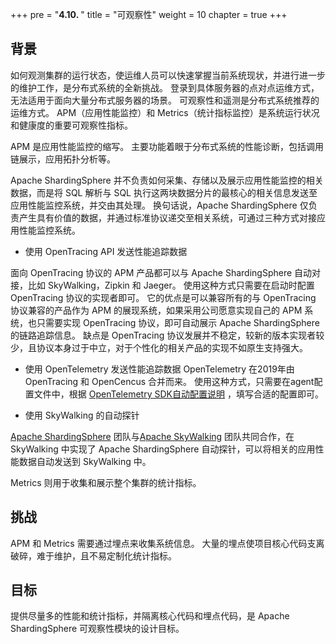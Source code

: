 +++
pre = "<b>4.10. </b>"
title = "可观察性"
weight = 10
chapter = true
+++

## 背景

如何观测集群的运行状态，使运维人员可以快速掌握当前系统现状，并进行进一步的维护工作，是分布式系统的全新挑战。
登录到具体服务器的点对点运维方式，无法适用于面向大量分布式服务器的场景。
可观察性和遥测是分布式系统推荐的运维方式。
APM（应用性能监控）和 Metrics（统计指标监控）是系统运行状况和健康度的重要可观察性指标。

APM 是应用性能监控的缩写。
主要功能着眼于分布式系统的性能诊断，包括调用链展示，应用拓扑分析等。

Apache ShardingSphere 并不负责如何采集、存储以及展示应用性能监控的相关数据，而是将 SQL 解析与 SQL 执行这两块数据分片的最核心的相关信息发送至应用性能监控系统，并交由其处理。
换句话说，Apache ShardingSphere 仅负责产生具有价值的数据，并通过标准协议递交至相关系统，可通过三种方式对接应用性能监控系统。

- 使用 OpenTracing API 发送性能追踪数据

面向 OpenTracing 协议的 APM 产品都可以与 Apache ShardingSphere 自动对接，比如 SkyWalking，Zipkin 和 Jaeger。
使用这种方式只需要在启动时配置 OpenTracing 协议的实现者即可。
它的优点是可以兼容所有的与 OpenTracing 协议兼容的产品作为 APM 的展现系统，如果采用公司愿意实现自己的 APM 系统，也只需要实现 OpenTracing 协议，即可自动展示 Apache ShardingSphere 的链路追踪信息。
缺点是 OpenTracing 协议发展并不稳定，较新的版本实现者较少，且协议本身过于中立，对于个性化的相关产品的实现不如原生支持强大。

- 使用 OpenTelemetry 发送性能追踪数据
OpenTelemetry 在2019年由 OpenTracing 和 OpenCencus 合并而来。
使用这种方式，只需要在agent配置文件中，根据 [OpenTelemetry SDK自动配置说明](https://github.com/open-telemetry/opentelemetry-java/tree/main/sdk-extensions/autoconfigure) ，填写合适的配置即可。

- 使用 SkyWalking 的自动探针

[Apache ShardingSphere](https://shardingsphere.apache.org) 团队与[Apache SkyWalking](https://skywalking.apache.org) 团队共同合作，在 SkyWalking 中实现了 Apache ShardingSphere 自动探针，可以将相关的应用性能数据自动发送到 SkyWalking 中。

Metrics 则用于收集和展示整个集群的统计指标。

## 挑战

APM 和 Metrics 需要通过埋点来收集系统信息。
大量的埋点使项目核心代码支离破碎，难于维护，且不易定制化统计指标。

## 目标

提供尽量多的性能和统计指标，并隔离核心代码和埋点代码，是 Apache ShardingSphere 可观察性模块的设计目标。

